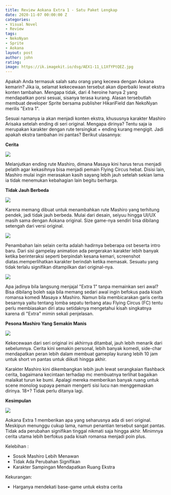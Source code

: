 ```yaml
---
title: Review Aokana Extra 1 - Satu Paket Lengkap
date: 2020-11-07 00:00:00 Z
categories:
- Visual Novel
- Review
tags:
- NekoNyan
- Sprite
- Aokana
layout: post
author: john
rating: 
image: https://ik.imagekit.io/dsg/AEX1-11_L1XfYPtQEZ.jpg
---
```


Apakah Anda termasuk salah satu orang yang kecewa dengan Aokana kemarin? Jika ia, selamat kekecewaan tersebut akan diperbaiki lewat ekstra konten tambahan. Mengapa tidak, dari 4 heroine hanya 2 yang mendapatkan porsi sesuai, sisanya terasa kurang. Alasan tersebutlah membuat developer Sprite bersama publisher HikariField dan NekoNyan merilis "Extra 1".

Sesuai namanya ia akan menjadi konten ekstra, khususnya karakter Mashiro Arisaka setelah ending di seri original. Mengapa dirinya? Tentu saja ia merupakan karakter dengan rute tersingkat + ending kurang mengigit. Jadi apakah ekstra tambahan ini pantas? Berikut ulasannya:

**Cerita**

![](https://ik.imagekit.io/dsg/AEX1-12_7AiBXIzS2t.jpg)

Melanjutkan ending rute Mashiro, dimana Masaya kini harus terus menjadi pelatih agar kekasihnya bisa menjadi pemain Flying Circus hebat. Disisi lain, Mashiro mulai ingin merasakan kasih sayang lebih jauh setelah sekian lama ia tidak menemukan kebahagian lain begitu berharga.

**Tidak Jauh Berbeda**

![](https://ik.imagekit.io/dsg/AEX1-5_7Y1t8MhT_.jpg)

Karena memang dibuat untuk menambahkan rute Mashiro yang terhitung pendek, jadi tidak jauh berbeda. Mulai dari desain, seiyuu hingga UI/UX masih sama dengan Aokana original. Size game-nya sendiri bisa dibilang setengah dari versi original.

![](https://ik.imagekit.io/dsg/AEX-9_MFaAPzDha.jpg)

Penambahan lain selain cerita adalah hadirnya beberapa ost beserta intro baru. Dari sisi gampelay animation ada pergerakan karakter lebih banyak ketika berinteraksi seperti berpindah kesana kemari, screenshot diatas.memperlihatkan karakter berindah ketika memasak. Sesuatu yang tidak terlalu signifikan ditampilkan dari original-nya.

![](https://ik.imagekit.io/dsg/AEX1-6_SP-n1Cbwth.jpg)

Apa jadinya bila langsung menjajal "Extra 1" tanpa memainkan seri awal? Bisa dibilang boleh saja bila memang sedari awal ingin befokus pada kisah romansa komedi Masaya x Mashiro. Namun bila membicarakan garis cerita besarnya yaitu tentang lomba sepatu terbang atau Flying Circus (FC) tentu perlu membiasakan diri atau setidaknya mengetahui kisah singkatnya karena di "Extra" mimin sekali penjelasan.

**Pesona Mashiro Yang Semakin Manis**

![](https://ik.imagekit.io/dsg/AEX1-13_FFtunqDvH.jpg)

Kekecewaan dari seri original ini akhirnya ditambal, jauh lebih menarik dari sebelumnya. Cerita kini semakin personal,  lebih banyak komedi, side-char mendapatkan peran lebih dalam membuat gameplay kurang lebih 10 jam untuk short vn pantas untuk diikuti hingga akhir.

Karakter Mashiro kini dikembangkan lebih jauh lewat serangkaian flashback cerita, bagaimana kecintaan terhadap mc membuatnya terlihat bagaikan malaikat turun ke bumi. Apalagi mereka memberikan banyak ruang untuk scene monolog supaya pemain mengerti sisi lucu nan menggemaskan dirinya. 18+? Tidak perlu ditanya lagi.

**Kesimpulan**

![](https://ik.imagekit.io/dsg/AEX1-4_0pPi46MkX.jpg)

Aokana Extra 1 memberikan apa yang seharusnya ada di seri original. Meskipun menunggu cukup lama, namun penantian tersebut sangat pantas. Tidak ada perubahan signifikan tinggal nikmati saja hingga akhir. Minimnya cerita utama lebih berfokus pada kisah romansa menjadi poin plus.

Kelebihan :

* Sosok Mashiro Lebih Menawan
* Tidak Ada Perubahan Signifikan
* Karakter Sampingan Mendapatkan Ruang Ekstra

Kekurangan:

* Harganya mendekati base-game untuk ekstra cerita